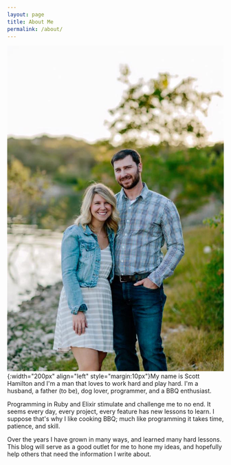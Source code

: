 ```yaml
---
layout: page
title: About Me
permalink: /about/
---
```



![Scott and his wife Brooke](/assets/scott_brooke.jpg){:width="200px" align="left" style="margin:10px"}My name is Scott Hamilton and I'm a man that loves to work hard and play hard. I'm a husband, a father (to be), dog lover, programmer, and a BBQ enthusiast. 

Programming in Ruby and Elixir stimulate and challenge me to no end. It seems every day, every project, every feature has new lessons to learn. I suppose that's why I like cooking BBQ; much like programming it takes time, patience, and skill. 

Over the years I have grown in many ways, and learned many hard lessons. This blog will serve as a good outlet for me to hone my ideas, and hopefully help others that need the information I write about.


[jekyll-organization]: https://github.com/jekyll
